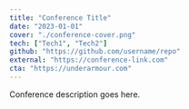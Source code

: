 ```yaml
---
title: "Conference Title"
date: "2023-01-01"
cover: "./conference-cover.png"
tech: ["Tech1", "Tech2"]
github: "https://github.com/username/repo"
external: "https://conference-link.com"
cta: "https://underarmour.com"
---
```


Conference description goes here.